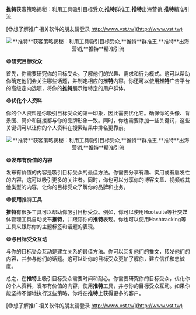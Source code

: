 **推特**获客策略揭秘：利用工具吸引目标受众,**推特**群推王,**推特**出海营销,**推特**精准引流

[😍想了解推广相关软件的朋友请登录 http://www.vst.tw](http://www.vst.tw)

 <center><img src="https://vst.tw/MP4/tuiguang/png/4.png" alt="**推特**获客策略揭秘：利用工具吸引目标受众,**推特**群推王,**推特**出海营销,**推特**精准引流"></center>

**😄研究目标受众**

首先，你需要研究你的目标受众。了解他们的兴趣、需求和行为模式。这可以帮助你确定他们会关注哪些话题，并制定相应的**推特**内容。你还可以使用**推特**广告平台的高级定向选项，将你的**推特**展示给特定的用户群体。

**😄优化个人资料**

你的个人资料是你吸引目标受众的第一印象，因此需要优化它。确保你的头像、背景图、简介和链接都与你的品牌形象一致。同时，你也需要添加一些关键词，这些关键词可以让你的个人资料在搜索结果中排名更靠前。

 <center><img src="https://vst.tw/MP4/tuiguang/png/4.png" alt="**推特**获客策略揭秘：利用工具吸引目标受众,**推特**群推王,**推特**出海营销,**推特**精准引流"></center>

**😄发布有价值的内容**

发布有价值的内容是吸引目标受众的最佳方法。你需要分享有趣、实用或有启发性的内容，这可以吸引更多的关注者。同时，你也可以分享你的博客文章、视频或其他类型的内容，让你的目标受众了解你的品牌和业务。

**😄使用**推特**工具**

**推特**有很多工具可以帮助你吸引目标受众。例如，你可以使用Hootsuite等社交媒体管理工具自动发布**推特**，并跟踪你的**推特**表现。你也可以使用Hashtracking等工具来跟踪你的主题标签和话题的表现。

**😄与目标受众互动**

与你的目标受众互动是建立关系的最佳方法。你可以回复他们的推文，转发他们的内容，并参与他们的话题。这可以让你的目标受众更加了解你，建立信任和忠诚度。

总之，在**推特**上吸引目标受众需要时间和耐心。你需要研究你的目标受众，优化你的个人资料，发布有价值的内容，使用**推特**工具，并与你的目标受众互动。如果你能坚持不懈地执行这些策略，你将在**推特**上获得更多的客户。

[😍想了解推广相关软件的朋友请登录 http://www.vst.tw](http://www.vst.tw)



